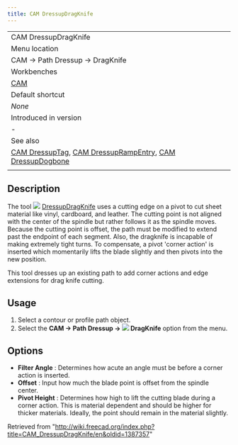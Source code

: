 ```yaml
---
title: CAM DressupDragKnife
---
```


|                                                                                                                                                                                          |
| ---------------------------------------------------------------------------------------------------------------------------------------------------------------------------------------- |
| CAM DressupDragKnife                                                                                                                                                                     |
| Menu location                                                                                                                                                                            |
| CAM → Path Dressup → DragKnife                                                                                                                                                           |
| Workbenches                                                                                                                                                                              |
| [CAM](/CAM_Workbench "CAM Workbench")                                                                                                                                                    |
| Default shortcut                                                                                                                                                                         |
| _None_                                                                                                                                                                                   |
| Introduced in version                                                                                                                                                                    |
| -                                                                                                                                                                                        |
| See also                                                                                                                                                                                 |
| [CAM DressupTag](/CAM_DressupTag "CAM DressupTag"), [CAM DressupRampEntry](/CAM_DressupRampEntry "CAM DressupRampEntry"), [CAM DressupDogbone](/CAM_DressupDogbone "CAM DressupDogbone") |
|                                                                                                                                                                                          |

## Description

The tool ![](/images/CAM_DressupDragKnife.svg) [DressupDragKnife](/CAM_DressupDragKnife "CAM DressupDragKnife") uses a cutting edge on a pivot to cut sheet material like vinyl, cardboard, and leather. The cutting point is not aligned with the center of the spindle but rather follows it as the spindle moves. Because the cutting point is offset, the path must be modified to extend past the endpoint of each segment. Also, the dragknife is incapable of making extremely tight turns. To compensate, a pivot 'corner action' is inserted which momentarily lifts the blade slightly and then pivots into the new position.

This tool dresses up an existing path to add corner actions and edge extensions for drag knife cutting.

## Usage

1. Select a contour or profile path object.
2. Select the **CAM → Path Dressup → ![](/images/CAM_DressupDragKnife.svg) DragKnife** option from the menu.

## Options

- **Filter Angle** : Determines how acute an angle must be before a corner action is inserted.
- **Offset** : Input how much the blade point is offset from the spindle center.
- **Pivot Height** : Determines how high to lift the cutting blade during a corner action. This is material dependent and should be higher for thicker materials. Ideally, the point should remain in the material slightly.

Retrieved from "<http://wiki.freecad.org/index.php?title=CAM_DressupDragKnife/en&oldid=1387357>"
